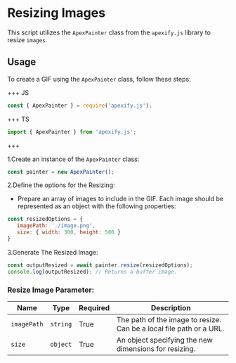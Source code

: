 # Resizing Images

This script utilizes the `ApexPainter` class from the `apexify.js` library to resize `images`.

## Usage

To create a GIF using the `ApexPainter` class, follow these steps:

+++ JS

```javascript
const { ApexPainter } = require('apexify.js'); 
```

+++ TS

```typescript
import { ApexPainter } from 'apexify.js'; 
```

+++

1.Create an instance of the `ApexPainter` class:

```javascript
const painter = new ApexPainter();
```

2.Define the options for the Resizing:

- Prepare an array of images to include in the GIF. Each image should be represented as an object with the following properties:

```javascript
const resizedOptions = {
   imagePath: './image.png',
   size: { width: 300, height: 500 }
}
```

3.Generate The Resized Image:

```javascript
const outputResized = await painter.resize(resizedOptions);
console.log(outputResized); // Returns a buffer image.
```

### Resize Image Parameter:

| Name       | Type     | Required | Description                                                      |
|------------|----------|----------|------------------------------------------------------------------|
| `imagePath`  | `string`   | True     | The path of the image to resize. Can be a local file path or a URL. |
| `size`      | `object`   | True     | An object specifying the new dimensions for resizing.            |
